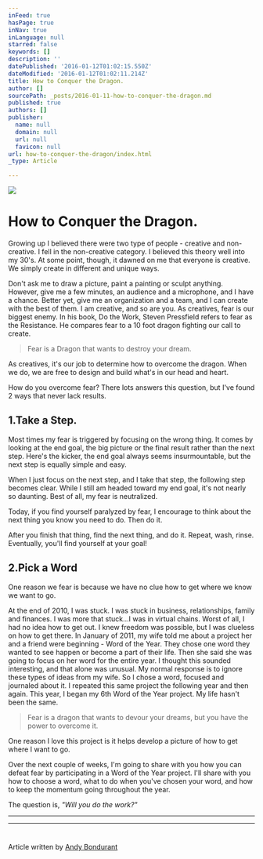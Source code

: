 ```yaml
---
inFeed: true
hasPage: true
inNav: true
inLanguage: null
starred: false
keywords: []
description: ''
datePublished: '2016-01-12T01:02:15.550Z'
dateModified: '2016-01-12T01:02:11.214Z'
title: How to Conquer the Dragon.
author: []
sourcePath: _posts/2016-01-11-how-to-conquer-the-dragon.md
published: true
authors: []
publisher:
  name: null
  domain: null
  url: null
  favicon: null
url: how-to-conquer-the-dragon/index.html
_type: Article

---
```

![](https://s3-us-west-2.amazonaws.com/the-grid-img/p/82cabe3e16393dc7c00886b2be058653ee9a102c.jpg)

# How to Conquer the Dragon.

Growing up I believed there were two type of people - creative and non-creative. I fell in the non-creative category. I believed this theory well into my 30's. At some point, though, it dawned on me that everyone is creative. We simply create in different and unique ways.

Don't ask me to draw a picture, paint a painting or sculpt anything. However, give me a few minutes, an audience and a microphone, and I have a chance. Better yet, give me an organization and a team, and I can create with the best of them. I am creative, and so are you. As creatives, fear is our biggest enemy. In his book, Do the Work, Steven Pressfield refers to fear as the Resistance. He compares fear to a 10 foot dragon fighting our call to create.

> Fear is a Dragon that wants to destroy your dream.
> 
> 

As creatives, it's our job to determine how to overcome the dragon. When we do, we are free to design and build what's in our head and heart.

How do you overcome fear? There lots answers this question, but I've found 2 ways that never lack results.

## 

## 1.Take a Step.

Most times my fear is triggered by focusing on the wrong thing. It comes by looking at the end goal, the big picture or the final result rather than the next step. Here's the kicker, the end goal always seems insurmountable, but the next step is equally simple and easy.

When I just focus on the next step, and I take that step, the following step becomes clear. While I still am headed toward my end goal, it's not nearly so daunting. Best of all, my fear is neutralized.

Today, if you find yourself paralyzed by fear, I encourage to think about the next thing you know you need to do. Then do it.

After you finish that thing, find the next thing, and do it. Repeat, wash, rinse. Eventually, you'll find yourself at your goal!

## 

## 

## 2.Pick a Word

One reason we fear is because we have no clue how to get where we know we want to go.

At the end of 2010, I was stuck. I was stuck in business, relationships, family and finances. I was more that stuck...I was in virtual chains. Worst of all, I had no idea how to get out. I knew freedom was possible, but I was clueless on how to get there.  In January of 2011, my wife told me about a project her and a friend were beginning - Word of the Year. They chose one word they wanted to see happen or become a part of their life. Then she said she was going to focus on her word for the entire year. I thought this sounded interesting, and that alone was unusual. My normal response is to ignore these types of ideas from my wife. So I chose a word, focused and journaled about it. I repeated this same project the following year and then again. This year, I began my 6th Word of the Year project. My life hasn't been the same.

> Fear is a dragon that wants to devour your dreams, but you have the power to overcome it.

One reason I love this project is it helps develop a picture of how to get where I want to go.

Over the next couple of weeks, I'm going to share with you how you can defeat fear by participating in a Word of the Year project. I'll share with you how to choose a word, what to do when you've chosen your word, and how to keep the momentum going throughout the year.

The question is, _"Will you do the work?"_

****

****

# 

## 

Article written by [Andy Bondurant][0]



[0]: https://twitter.com/andybondurant